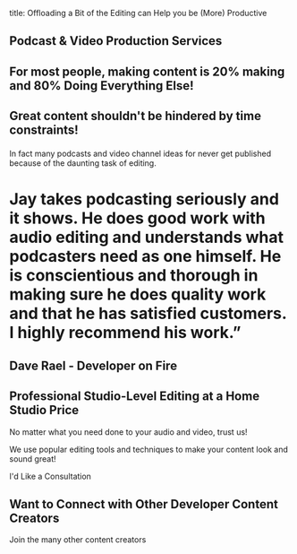 title: Offloading a Bit of the Editing can Help you be (More) Productive

<h2 class="subtitle is-3 has-text-info">
Podcast & Video Production Services
</h2>
  <div class="section">
  <h2 class="subtitle is-4 has-text-info">For most people, making content is 20% making and 80%
  <span class="has-text-weight-semibold">Doing Everything Else!</span>
</h2>

<h2 class="subtitle has-text-grey-dark has-text-weight-bold">
  <p>Great content shouldn't be hindered by time constraints!<p>
</h2>

<p class=''>
In fact many podcasts and video channel ideas for never get published because of the daunting task of editing.
</p>
</div>

<div class="hero box is-bold">
<h1 class="title">
Jay takes podcasting seriously and it shows. He does good work with audio editing and understands what podcasters need as one himself. He is conscientious and thorough in making sure he does quality work and that he has satisfied customers. I highly recommend his work.”
</h1>
<h2 class="subtitle has-text-right is-italic">Dave Rael - Developer on Fire</h2>
</div>

<section class="section">
<h2 class="subtitle is-4">Professional Studio-Level Editing at a Home Studio
Price</h2>
</div>
<p class="has-text-info">
  No matter what you need done to your audio and video, trust us!
</p>

<p>
  We use popular editing tools and techniques to make your content look and
  sound great!
</p>

<div class="container">
  <a type="submit" class="button">I'd Like a Consultation</a>
</div>

<h2 class="subtitle is-2">Want to Connect with Other Developer Content Creators</h2>
<p>Join the many other content creators</p>

<h2 class="subtitle is-2"></h2>
</section>
